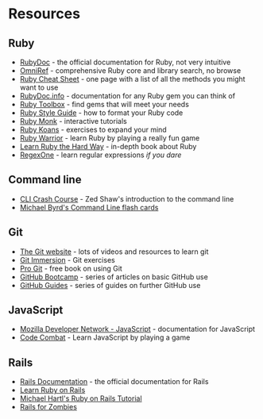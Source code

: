 Resources
=========

Ruby
----

-	[RubyDoc](http://ruby-doc.org/) - the official documentation for Ruby, not very intuitive
-	[OmniRef](https://www.omniref.com/) - comprehensive Ruby core and library search, no browse
-	[Ruby Cheat Sheet](http://overapi.com/ruby/) - one page with a list of all the methods you might want to use
-	[RubyDoc.info](http://www.rubydoc.info/) - documentation for any Ruby gem you can think of
-	[Ruby Toolbox](https://www.ruby-toolbox.com/) - find gems that will meet your needs
-	[Ruby Style Guide](https://github.com/bbatsov/ruby-style-guide) - how to format your Ruby code
-	[Ruby Monk](https://rubymonk.com/) - interactive tutorials
-	[Ruby Koans](http://rubykoans.com/) - exercises to expand your mind
-	[Ruby Warrior](https://www.bloc.io/ruby-warrior/) - learn Ruby by playing a really fun game
-	[Learn Ruby the Hard Way](http://ruby.learncodethehardway.org/) - in-depth book about Ruby
-	[RegexOne](http://regexone.com/) - learn regular expressions *if you dare*

Command line
------------

-	[CLI Crash Course](http://cli.learncodethehardway.com/) - Zed Shaw's introduction to the command line
-	[Michael Byrd's Command Line flash cards](http://quizlet.com/44120774/command-line-flash-cards/)

Git
---

-	[The Git website](http://git-scm.com/) - lots of videos and resources to learn git
-	[Git Immersion](http://gitimmersion.com/) - Git exercises
-	[Pro Git](http://git-scm.com/book) - free book on using Git
-	[GitHub Bootcamp](https://help.github.com/categories/54/articles) - series of articles on basic GitHub use
-	[GitHub Guides](https://guides.github.com/) - series of guides on further GitHub use

JavaScript
----------

-	[Mozilla Developer Network - JavaScript](https://developer.mozilla.org/en-US/docs/Web/JavaScript) - documentation for JavaScript
-	[Code Combat](http://codecombat.com/) - Learn JavaScript by playing a game

Rails
-----

-	[Rails Documentation](http://api.rubyonrails.org/) - the official documentation for Rails
-	[Learn Ruby on Rails](http://learn-rails.com/learn-ruby-on-rails.html)
-	[Michael Hartl's Ruby on Rails Tutorial](http://www.railstutorial.org/)
-	[Rails for Zombies](http://railsforzombies.org/)
